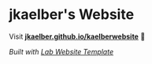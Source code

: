 
# jkaelber's Website

Visit **[jkaelber.github.io/kaelberwebsite](https://jkaelber.github.io/kaelberwebsite)** 🚀

_Built with [Lab Website Template](https://greene-lab.gitbook.io/lab-website-template-docs)_

